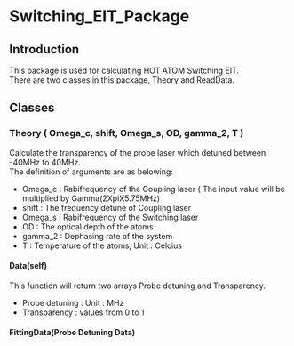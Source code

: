 # Switching_EIT_Package
## Introduction
This package is used for calculating HOT ATOM Switching EIT.\
There are two classes in this package, Theory and ReadData.
## Classes
### Theory ( Omega_c, shift, Omega_s, OD, gamma_2, T )
Calculate the transparency of the probe laser which detuned between -40MHz to 40MHz.\
The definition of  arguments are as belowing:
* Omega_c : Rabifrequency of the Coupling laser ( The input value will be multiplied by Gamma(2XpiX5.75MHz)
* shift : The frequency detune of Coupling laser
* Omega_s : Rabifrequency of the Switching laser
* OD : The optical depth of the atoms
* gamma_2 : Dephasing rate of the system
* T : Temperature of the atoms, Unit : Celcius
#### Data(self)
This function will return two arrays Probe detuning and Transparency.
* Probe detuning : Unit : MHz
* Transparency : values from 0 to 1
#### FittingData(Probe Detuning Data)
